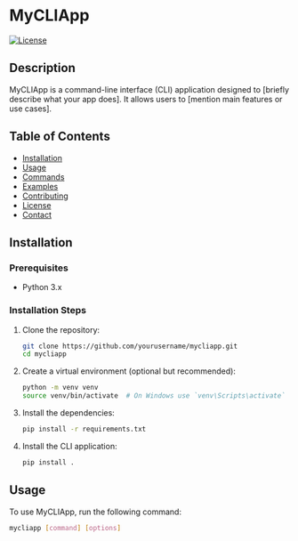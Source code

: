 # MyCLIApp

[![License](https://img.shields.io/badge/license-MIT-blue.svg)](LICENSE)

## Description

MyCLIApp is a command-line interface (CLI) application designed to [briefly describe what your app does]. It allows users to [mention main features or use cases].

## Table of Contents

- [Installation](#installation)
- [Usage](#usage)
- [Commands](#commands)
- [Examples](#examples)
- [Contributing](#contributing)
- [License](#license)
- [Contact](#contact)

## Installation

### Prerequisites

- Python 3.x

### Installation Steps

1. Clone the repository:

    ```sh
    git clone https://github.com/yourusername/mycliapp.git
    cd mycliapp
    ```

2. Create a virtual environment (optional but recommended):

    ```sh
    python -m venv venv
    source venv/bin/activate  # On Windows use `venv\Scripts\activate`
    ```

3. Install the dependencies:

    ```sh
    pip install -r requirements.txt
    ```

4. Install the CLI application:

    ```sh
    pip install .
    ```

## Usage

To use MyCLIApp, run the following command:

```sh
mycliapp [command] [options]
